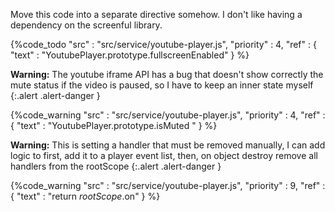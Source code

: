
Move this code into a separate directive somehow. I don't like having a dependency on the screenful library.

{%code_todo
    "src" : "src/service/youtube-player.js",
    "priority" : 4,
    "ref" : {
        "text" : "YoutubePlayer.prototype.fullscreenEnabled"
    }
%}


**Warning:**
The youtube iframe API has a bug that doesn't show correctly the mute status if the video is paused, so I have to keep an inner
state myself
{:.alert .alert-danger }

{%code_warning
    "src" : "src/service/youtube-player.js",
    "priority" : 4,
    "ref" : {
        "text" : "YoutubePlayer.prototype.isMuted "
    }
%}

**Warning:**
This is setting a handler that must be removed manually, I can add logic to first, add it to a player event list, then, on object destroy
remove all handlers from the rootScope
{:.alert .alert-danger }

{%code_warning
    "src" : "src/service/youtube-player.js",
    "priority" : 9,
    "ref" : {
        "text" : "return $rootScope.$on"
    }
%}
